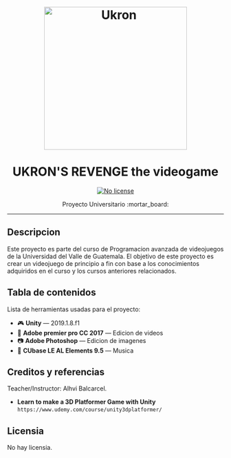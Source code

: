 <h1 align="center">
<br>
  <img src="https://cdn1.iconfinder.com/data/icons/modern-future-technology/128/game-controller-ps-512.png" alt="Ukron" width="332"> 
<br>
<br>
UKRON'S REVENGE the videogame
</h1>
    
<p align="center">
  
  <a href="https://opensource.org/licenses/MIT">
    <img src="https://img.shields.io/static/v1?label=License&message=NoLicense&color=<COLOR>" alt="No license">
  </a>
</p>

<p align="center">Proyecto Universitario :mortar_board:</p>

<hr />

## Descripcion

Este proyecto es parte del curso de Programacion avanzada de videojuegos de la Universidad del Valle de Guatemala. El objetivo de este proyecto es crear un videojuego de principio a fin con base a los conocimientos adquiridos en el curso y los cursos anteriores relacionados.

## Tabla de contenidos

Lista de herramientas usadas para el proyecto:

- :video_game: **Unity** — 2019.1.8.f1
- 🚀 **Adobe premier pro CC 2017**  — Edicion de videos
- :camera: **Adobe Photoshop** — Edicion de imagenes
- :musical_note: **CUbase LE AL Elements 9.5** — Musica

## Creditos y referencias
Teacher/Instructor: Alhvi Balcarcel.

- **Learn to make a 3D Platformer Game with Unity** `https://www.udemy.com/course/unity3dplatformer/`

## Licensia
No hay licensia.
